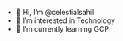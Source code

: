 - 👋 Hi, I’m @celestialsahil
- 👀 I’m interested in Technology
- 🌱 I’m currently learning GCP

<!---
celestialsahil/celestialsahil is a ✨ special ✨ repository because its `README.md` (this file) appears on your GitHub profile.
You can click the Preview link to take a look at your changes.
--->
